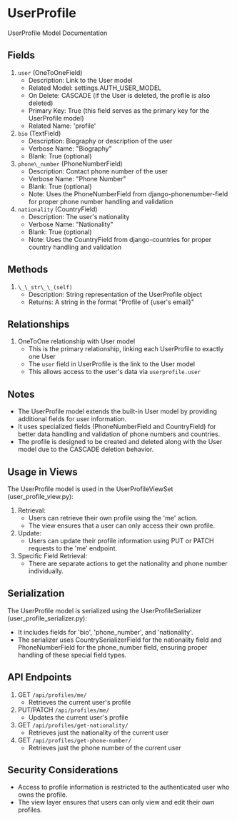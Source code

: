 # UserProfile   
UserProfile Model Documentation   
## Fields   
1. `user` (OneToOneField)   
    - Description: Link to the User model   
    - Related Model: settings.AUTH\_USER\_MODEL   
    - On Delete: CASCADE (if the User is deleted, the profile is also deleted)   
    - Primary Key: True (this field serves as the primary key for the UserProfile model)   
    - Related Name: 'profile'   
2. `bio` (TextField)   
    - Description: Biography or description of the user   
    - Verbose Name: "Biography"   
    - Blank: True (optional)   
3. `phone\_number` (PhoneNumberField)   
    - Description: Contact phone number of the user   
    - Verbose Name: "Phone Number"   
    - Blank: True (optional)   
    - Note: Uses the PhoneNumberField from django-phonenumber-field for proper phone number handling and validation   
4. `nationality` (CountryField)   
    - Description: The user's nationality   
    - Verbose Name: "Nationality"   
    - Blank: True (optional)   
    - Note: Uses the CountryField from django-countries for proper country handling and validation   
   
## Methods   
1. `\_\_str\_\_(self)`   
    - Description: String representation of the UserProfile object   
    - Returns: A string in the format "Profile of {user's email}"   
   
## Relationships   
1. OneToOne relationship with User model   
    - This is the primary relationship, linking each UserProfile to exactly one User   
    - The `user` field in UserProfile is the link to the User model   
    - This allows access to the user's data via `userprofile.user`   
   
## Notes   
- The UserProfile model extends the built-in User model by providing additional fields for user information.   
- It uses specialized fields (PhoneNumberField and CountryField) for better data handling and validation of phone numbers and countries.   
- The profile is designed to be created and deleted along with the User model due to the CASCADE deletion behavior.   
   
## Usage in Views   
The UserProfile model is used in the UserProfileViewSet (user\_profile\_view.py):   
1. Retrieval:   
    - Users can retrieve their own profile using the 'me' action.   
    - The view ensures that a user can only access their own profile.   
2. Update:   
    - Users can update their profile information using PUT or PATCH requests to the 'me' endpoint.   
3. Specific Field Retrieval:   
    - There are separate actions to get the nationality and phone number individually.   
   
## Serialization   
The UserProfile model is serialized using the UserProfileSerializer (user\_profile\_serializer.py):   
- It includes fields for 'bio', 'phone\_number', and 'nationality'.   
- The serializer uses CountrySerializerField for the nationality field and PhoneNumberField for the phone\_number field, ensuring proper handling of these special field types.   
   
## API Endpoints   
1. GET `/api/profiles/me/`   
    - Retrieves the current user's profile   
2. PUT/PATCH `/api/profiles/me/`   
    - Updates the current user's profile   
3. GET `/api/profiles/get-nationality/`   
    - Retrieves just the nationality of the current user   
4. GET `/api/profiles/get-phone-number/`   
    - Retrieves just the phone number of the current user   
   
## Security Considerations   
- Access to profile information is restricted to the authenticated user who owns the profile.   
- The view layer ensures that users can only view and edit their own profiles.   
